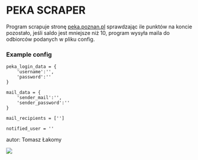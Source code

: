 # PEKA SCRAPER

Program scrapuje stronę [peka.poznan.pl](https://peka.poznan.pl) sprawdzając ile punktów na koncie pozostało, jeśli saldo jest mniejsze niż 10, program wysyła maila do odbiorców podanych w pliku config.

### Example config

```
peka_login_data = {
	'username':'',
	'password':''
}

mail_data = {
	'sender_mail':'',
	'sender_password':''
}

mail_recipients = ['']

notified_user = ''
```

autor: Tomasz Łakomy

![](https://www.peka.poznan.pl/SOP/img/logo/peka-logo.png)
